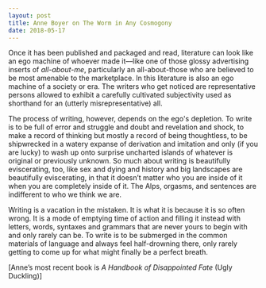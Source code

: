 ```yaml
---
layout: post
title: Anne Boyer on The Worm in Any Cosmogony
date: 2018-05-17
---
```

Once it has been published and packaged and read, literature can look like an ego machine of whoever made it––like one of those glossy advertising inserts of _all-about-me_, particularly an all-about-those who are believed to be most amenable to the marketplace. In this literature is also an ego machine of a society or era. The writers who get noticed are representative persons allowed to exhibit a carefully cultivated subjectivity used as shorthand for an (utterly misrepresentative) all.

The process of writing, however, depends on the ego's depletion. To write is to be full of error and struggle and doubt and revelation and shock, to make a record of thinking but mostly a record of being thoughtless, to be shipwrecked in a watery expanse of derivation and imitation and only (if you are lucky) to wash up onto surprise uncharted islands of whatever is original or previously unknown. So much about writing is beautifully eviscerating, too, like sex and dying and history and big landscapes are beautifully eviscerating, in that it doesn’t matter who you are inside of it when you are completely inside of it. The Alps, orgasms, and sentences are indifferent to who we think we are.

Writing is a vacation in the mistaken. It is what it is because it is so often wrong. It is a mode of emptying time of action and filling it instead with letters, words, syntaxes and grammars that are never yours to begin with and only rarely can be. To write is to be submerged in the common materials of language and always feel half-drowning there, only rarely getting to come up for what might finally be a perfect breath.

[Anne’s most recent book is _A Handbook of Disappointed Fate_ (Ugly Duckling)]

